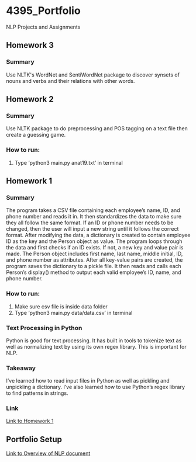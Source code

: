 # 4395_Portfolio
NLP Projects and Assignments

## Homework 3
### Summary
Use NLTK's WordNet and SentiWordNet package to discover synsets of nouns and verbs and their relations with other words.

## Homework 2
### Summary
Use NLTK package to do preprocessing and POS tagging on a text file then create a guessing game.

### How to run:
1. Type ‘python3 main.py anat19.txt’ in terminal

## Homework 1
### Summary
The program takes a CSV file containing each employee’s name, ID, and phone number and reads it in. It then standardizes the data to make sure they all follow the same format. If an ID or phone number needs to be changed, then the user will input a new string until it follows the correct format. After modifying the data, a dictionary is created to contain employee ID as the key and the Person object as value. The program loops through the data and first checks if an ID exists. If not, a new key and value pair is made. The Person object includes first name, last name, middle initial, ID, and phone number as attributes. After all key-value pairs are created, the program saves the dictionary to a pickle file. It then reads and calls each Person’s display() method to output each valid employee’s ID, name, and phone number.

### How to run: 
1. Make sure csv file is inside data folder
2. Type ‘python3 main.py data/data.csv’ in terminal

### Text Processing in Python
Python is good for text processing. It has built in tools to tokenize text as well as normalizing text by using its own regex library. This is important for NLP.

### Takeaway
I’ve learned how to read input files in Python as well as pickling and unpickling a dictionary. I’ve also learned how to use Python’s regex library to find patterns in strings.

### Link
[Link to Homework 1](https://github.com/posadari/4395_Portfolio/blob/main/4395_Assignment1/main.py)

## Portfolio Setup
[Link to Overview of NLP document](https://github.com/posadari/4395_Portfolio/blob/main/Overview%20of%20NLP.pdf)
